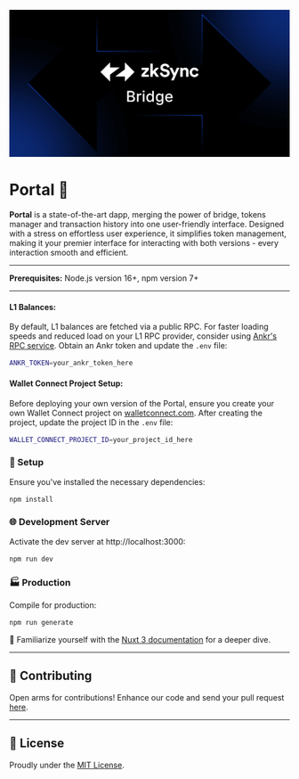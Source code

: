 ![Portal](public/preview.png)

# Portal 🚀

**Portal** is a state-of-the-art dapp, merging the power of bridge, tokens manager and transaction history into one user-friendly interface. Designed with a stress on effortless user experience, it simplifies token management, making it your premier interface for interacting with both versions - every interaction smooth and efficient.

---

**Prerequisites:** Node.js version 16+, npm version 7+

---

#### L1 Balances:

By default, L1 balances are fetched via a public RPC. For faster loading speeds and reduced load on your L1 RPC provider, consider using [Ankr's RPC service](https://www.ankr.com/rpc/). Obtain an Ankr token and update the `.env` file:

```bash
ANKR_TOKEN=your_ankr_token_here
```

#### Wallet Connect Project Setup:

Before deploying your own version of the Portal, ensure you create your own Wallet Connect project on [walletconnect.com](https://walletconnect.com). After creating the project, update the project ID in the `.env` file:

```bash
WALLET_CONNECT_PROJECT_ID=your_project_id_here
```

### 🔧 Setup

Ensure you've installed the necessary dependencies:

```bash
npm install
```

### 🌐 Development Server

Activate the dev server at http://localhost:3000:

```bash
npm run dev
```

### 🏭 Production

Compile for production:

```bash
npm run generate
```

📘 Familiarize yourself with the [Nuxt 3 documentation](https://nuxt.com/docs/getting-started/introduction) for a deeper dive.

---

## 🤝 Contributing

Open arms for contributions! Enhance our code and send your pull request [here](https://github.com/matter-labs/dapp-portal/pulls).

---

## 📜 License

Proudly under the [MIT License](https://github.com/matter-labs/dapp-portal/blob/main/LICENSE).
